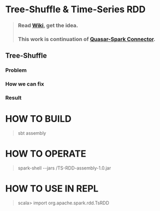 # Tree-Shuffle & Time-Series RDD  

> ### Read [Wiki](https://github.com/stkim1/TS-RDD/wiki), get the idea.
> ### This work is continuation of [Quasar-Spark Connector](https://github.com/SoftwareDefinedBuildings/quasar-spark-connector).  


## Tree-Shuffle  

### Problem  

### How we can fix  

### Result  



# HOW TO BUILD

> sbt assembly  

# HOW TO OPERATE

> spark-shell --jars <path to the adapter jar>/TS-RDD-assembly-1.0.jar  

# HOW TO USE IN REPL 

> scala> import org.apache.spark.rdd.TsRDD
